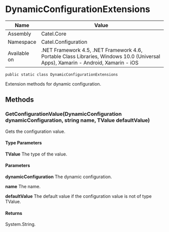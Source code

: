 

# DynamicConfigurationExtensions

Name|Value
---|---
Assembly|Catel.Core
Namespace|Catel.Configuration
Available on|.NET Framework 4.5, .NET Framework 4.6, Portable Class Libraries, Windows 10.0 (Universal Apps), Xamarin - Android, Xamarin - iOS

```
public static class DynamicConfigurationExtensions
```

Extension methods for dynamic configuration.



## Methods

### GetConfigurationValue<TValue>(DynamicConfiguration dynamicConfiguration, string name, TValue defaultValue)

Gets the configuration value.

#### Type Parameters

**TValue**
The type of the value.

#### Parameters

**dynamicConfiguration**
The dynamic configuration.

**name**
The name.

**defaultValue**
The default value if the configuration value is not of type TValue.

#### Returns

System.String.



